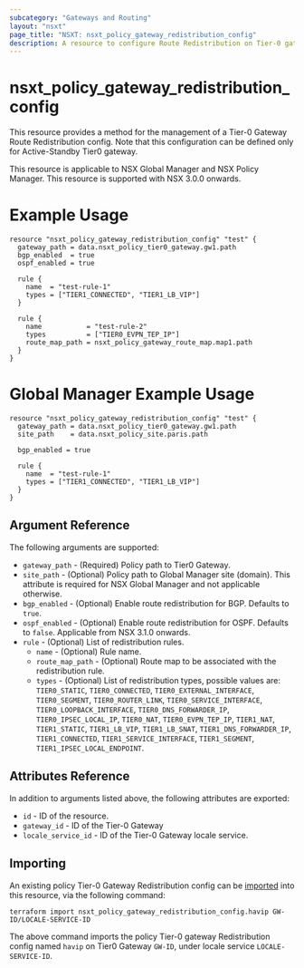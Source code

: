 ```yaml
---
subcategory: "Gateways and Routing"
layout: "nsxt"
page_title: "NSXT: nsxt_policy_gateway_redistribution_config"
description: A resource to configure Route Redistribution on Tier-0 gateway in NSX Policy manager.
---
```


# nsxt_policy_gateway_redistribution_config

This resource provides a method for the management of a Tier-0 Gateway Route Redistribution config. Note that this configuration can be defined only for Active-Standby Tier0 gateway.

This resource is applicable to NSX Global Manager and NSX Policy Manager.
This resource is supported with NSX 3.0.0 onwards.

# Example Usage

```hcl
resource "nsxt_policy_gateway_redistribution_config" "test" {
  gateway_path = data.nsxt_policy_tier0_gateway.gw1.path
  bgp_enabled  = true
  ospf_enabled = true

  rule {
    name  = "test-rule-1"
    types = ["TIER1_CONNECTED", "TIER1_LB_VIP"]
  }

  rule {
    name           = "test-rule-2"
    types          = ["TIER0_EVPN_TEP_IP"]
    route_map_path = nsxt_policy_gateway_route_map.map1.path
  }
}
```

# Global Manager Example Usage

```hcl
resource "nsxt_policy_gateway_redistribution_config" "test" {
  gateway_path = data.nsxt_policy_tier0_gateway.gw1.path
  site_path    = data.nsxt_policy_site.paris.path

  bgp_enabled = true

  rule {
    name  = "test-rule-1"
    types = ["TIER1_CONNECTED", "TIER1_LB_VIP"]
  }
}
```

## Argument Reference

The following arguments are supported:

* `gateway_path` - (Required) Policy path to Tier0 Gateway.
* `site_path` - (Optional) Policy path to Global Manager site (domain). This attribute is required for NSX Global Manager and not applicable otherwise.
* `bgp_enabled` - (Optional) Enable route redistribution for BGP. Defaults to `true`.
* `ospf_enabled` - (Optional) Enable route redistribution for OSPF. Defaults to `false`. Applicable from NSX 3.1.0 onwards.
* `rule` - (Optional) List of redistribution rules.
  * `name` - (Optional) Rule name.
  * `route_map_path` - (Optional) Route map to be associated with the redistribution rule.
  * `types` - (Optional) List of redistribution types, possible values are: `TIER0_STATIC`, `TIER0_CONNECTED`, `TIER0_EXTERNAL_INTERFACE`, `TIER0_SEGMENT`, `TIER0_ROUTER_LINK`, `TIER0_SERVICE_INTERFACE`, `TIER0_LOOPBACK_INTERFACE`, `TIER0_DNS_FORWARDER_IP`, `TIER0_IPSEC_LOCAL_IP`, `TIER0_NAT`, `TIER0_EVPN_TEP_IP`, `TIER1_NAT`, `TIER1_STATIC`, `TIER1_LB_VIP`, `TIER1_LB_SNAT`, `TIER1_DNS_FORWARDER_IP`, `TIER1_CONNECTED`, `TIER1_SERVICE_INTERFACE`, `TIER1_SEGMENT`, `TIER1_IPSEC_LOCAL_ENDPOINT`.

## Attributes Reference

In addition to arguments listed above, the following attributes are exported:

* `id` - ID of the resource.
* `gateway_id` - ID of the Tier-0 Gateway
* `locale_service_id` - ID of the Tier-0 Gateway locale service.

## Importing

An existing policy Tier-0 Gateway Redistribution config can be [imported][docs-import] into this resource, via the following command:

[docs-import]: https://www.terraform.io/cli/import

```
terraform import nsxt_policy_gateway_redistribution_config.havip GW-ID/LOCALE-SERVICE-ID
```

The above command imports the policy Tier-0 gateway Redistribution config named `havip` on Tier0 Gateway `GW-ID`, under locale service `LOCALE-SERVICE-ID`.
